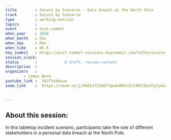 ```yaml
---
title        : Secure by Scenario - Data breach at the North Pole
track        : Secure by Scenario
type         : working-session
topics       :
event        : mini-summit
when_year    : 2020
when_month   : Dec
when_day     : Mon
when_time    : WS-6
hey_summit   : https://post-summit-sessions.heysummit.com/talks/secure-by-scenario-1/
session_slack:
status       :            # draft, review-content
description  :
organizers   : 
        - James Bore
youtube_link :  3UJftokAsuw
zoom_link    :  https://zoom.us/j/94814721987?pwd=MDFnZnJ4MCtBa3FySjdaZHYvZXptQT09


---
```

## About this session:

In this tabletop incident scenario, participants take the role of
different stakeholders in a personal data breach at the North Pole.
